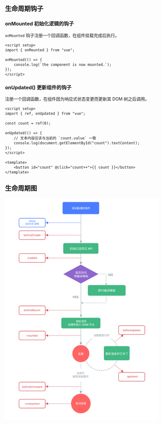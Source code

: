 <PageHeader content="生命周期" />

## 生命周期钩子

### onMounted 初始化逻辑的钩子

`onMounted` 钩子注册一个回调函数，在组件挂载完成后执行。

```vue
<script setup>
import { onMounted } from "vue";

onMounted(() => {
	console.log(`the component is now mounted.`);
});
</script>
```

### onUpdated() 更新组件的钩子

注册一个回调函数，在组件因为响应式状态变更而更新其 DOM 树之后调用。

```vue
<script setup>
import { ref, onUpdated } from "vue";

const count = ref(0);

onUpdated(() => {
	// 文本内容应该与当前的 `count.value` 一致
	console.log(document.getElementById("count").textContent);
});
</script>

<template>
	<button id="count" @click="count++">{{ count }}</button>
</template>
```

## 生命周期图

<img src="./lifecycle.png" alt="lifecycle" />
